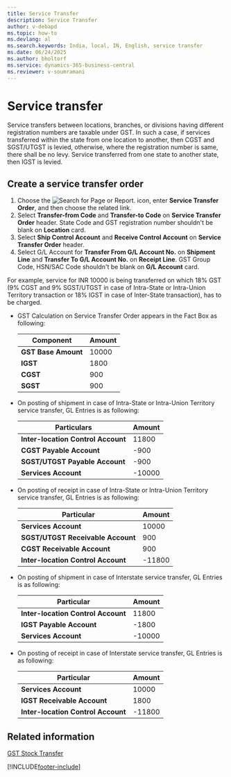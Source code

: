 ```yaml
---
title: Service Transfer
description: Service Transfer
author: v-debapd  
ms.topic: how-to
ms.devlang: al
ms.search.keywords: India, local, IN, English, service transfer
ms.date: 06/24/2025
ms.author: bholtorf
ms.service: dynamics-365-business-central
ms.reviewer: v-soumramani
---
```


# Service transfer

Service transfers between locations, branches, or divisions having different registration numbers are taxable under GST. In such a case, if services transferred within the state from one location to another, then CGST and SGST/UTGST is levied, otherwise, where the registration number is same, there shall be no levy. Service transferred from one state to another state, then IGST is levied.

## Create a service transfer order

1. Choose the ![Search for Page or Report.](image/search_small.png "Search for Page or Report icon") icon, enter **Service Transfer Order**, and then choose the related link. 
1. Select **Transfer-from Code** and **Transfer-to Code** on **Service Transfer Order** header. State Code and GST registration number shouldn't be blank on **Location** card.
1. Select **Ship Control Account** and **Receive Control Account** on **Service Transfer Order** header.
1. Select G/L Account for **Transfer From G/L Account No.** on **Shipment Line** and **Transfer To G/L Account No.** on **Receipt Line**. GST Group Code, HSN/SAC Code shouldn't be blank on **G/L Account** card.

For example, service for INR 10000 is being transferred on which 18% GST (9% CGST and 9% SGST/UTGST in case of Intra-State or Intra-Union Territory transaction or 18% IGST in case of Inter-State transaction), has to be charged.

- GST Calculation on Service Transfer Order appears in the Fact Box as following:

    |Component|Amount|
    |----------------------------------|---------------------------------------|  
    |**GST Base Amount**|10000|  
    |**IGST**|1800|
    |**CGST**|900|
    |**SGST**|900|

- On posting of shipment in case of Intra-State or Intra-Union Territory service transfer, GL Entries is as following:

    |Particulars|Amount|
    |----------------------------------|---------------------------------------|  
    |**Inter-location Control Account**|11800|
    |**CGST Payable Account**|-900|
    |**SGST/UTGST Payable Account**|-900|
    |**Services Account**|-10000|

- On posting of receipt in case of Intra-State or Intra-Union Territory service transfer, GL Entries is as following:

    |Particular|Amount|
    |----------------------------------|---------------------------------------|  
    |**Services Account**|10000|  
    |**SGST/UTGST Receivable Account**|900|  
    |**CGST Receivable Account**|900|
    |**Inter-location Control Account**|-11800|

- On posting of shipment in case of Interstate service transfer, GL Entries is as following:

    |Particular|Amount|
    |----------------------------------|---------------------------------------|  
    |**Inter-location Control Account**|11800|
    |**IGST Payable Account**|-1800|
    |**Services Account**|-10000|

- On posting of receipt in case of Interstate service transfer, GL Entries is as following:

    |Particular|Amount|
    |----------------------------------|---------------------------------------|  
    |**Services Account**|10000|
    |**IGST Receivable Account**|1800|
    |**Inter-location Control Account**|-11800|

## Related information

[GST Stock Transfer](GST-Stock-Transfer.md)

[!INCLUDE[footer-include](../../includes/footer-banner.md)]
